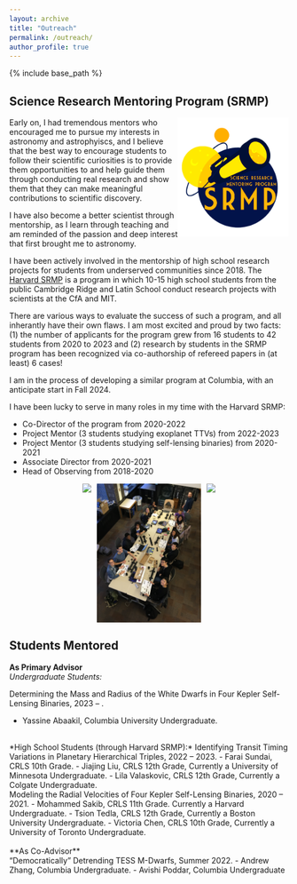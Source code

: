 ```yaml
---
layout: archive
title: "Outreach"
permalink: /outreach/
author_profile: true
---
```


{% include base_path %}


## Science Research Mentoring Program (SRMP)
<img align="right" src="../images/*SRMP.PNG" width=200>

Early on, I had tremendous mentors who encouraged me to pursue my interests in astronomy and astrophyiscs, and I believe that the best way to encourage students to follow their scientific curiosities is to provide them opportunities to and help guide them through conducting real research and show them that they can make meaningful contributions to scientific discovery. <br>

I have also become a better scientist through mentorship, as I learn through teaching and am reminded of the passion and deep interest that first brought me to astronomy.​ <br>

I have been actively involved in the mentorship of high school research projects for students from underserved communities since 2018. The [Harvard SRMP](https://projects.iq.harvard.edu/shrimp/home) is a program in which 10-15 high school students from the public Cambridge Ridge and Latin School conduct research projects with scientists at the CfA and MIT. <br>

There are various ways to evaluate the success of such a program, and all inherantly have their own flaws. I am most excited and proud by two facts: (1) the number of applicants for the program grew from 16 students to 42 students from 2020 to 2023 and (2) research by students in the SRMP program has been recognized via co-authorship of refereed papers in (at least) 6 cases!

I am in the process of developing a similar program at Columbia, with an anticipate start in Fall 2024. <br>

I have been lucky to serve in many roles in my time with the Harvard SRMP: <br>
- Co-Director of the program from 2020-2022
- Project Mentor (3 students studying exoplanet TTVs) from 2022-2023
- Project Mentor (3 students studying self-lensing binaries) from 2020-2021 <br>
- Associate Director from 2020-2021
- Head of Observing from 2018-2020

<div style="display: flex; justify-content: center; height: 250px;">
  <img src="../images/srmp_team_2023.jpg" style="height: 100%; object-fit: cover; margin-right: 10px;" />
  <img src="../images/SRMP_Galileoscopes_2020.JPG" style="height: 100%; object-fit: cover; margin-right: 10px;" />
  <img src="../images/telescopes_2023.jpg" style="height: 100%; object-fit: cover;" />
</div>



## Students Mentored

**As Primary Advisor** <br>
*Undergraduate Students:* <br>

Determining the Mass and Radius of the White Dwarfs in Four Kepler Self-Lensing Binaries, 2023 – . 
- Yassine Abaakil, Columbia University Undergraduate.

<br>
*High School Students (through Harvard SRMP):*
Identifying Transit Timing Variations in Planetary Hierarchical Triples, 2022 – 2023. 
- Farai Sundai, CRLS 10th Grade.
- Jiajing Liu, CRLS 12th Grade, Currently a University of Minnesota Undergraduate.
- Lila Valaskovic, CRLS 12th Grade, Currently a Colgate Undergraduate.

<br>
Modeling the Radial Velocities of Four Kepler Self-Lensing Binaries, 2020 – 2021.
- Mohammed Sakib, CRLS 11th Grade. Currently a Harvard Undergraduate.
- Tsion Tedla, CRLS 12th Grade, Currently a Boston University Undergraduate.
- Victoria Chen, CRLS 10th Grade, Currently a University of Toronto Undergraduate.

<br>
<br>
**As Co-Advisor**<br>
“Democratically” Detrending TESS M-Dwarfs, Summer 2022.
- Andrew Zhang, Columbia Undergraduate.
- Avishi Poddar, Columbia Undergraduate
